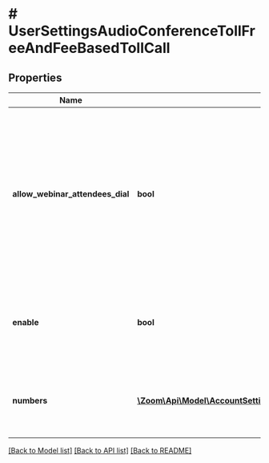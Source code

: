 # # UserSettingsAudioConferenceTollFreeAndFeeBasedTollCall

## Properties

Name | Type | Description | Notes
------------ | ------------- | ------------- | -------------
**allow_webinar_attendees_dial** | **bool** | Whether webinar attendees can dial in through the account&#39;s **Toll-free and Fee-based Toll Call** phone numbers. This feature is only available in version 5.2.2 and higher. | [optional]
**enable** | **bool** | Whether the user has the [**Toll-free and Fee-based Toll Call**](https://support.zoom.us/hc/en-us/articles/360060950711-Enabling-Toll-free-and-Fee-based-Toll-Call#h_01F5190TYM8736XHQX683YQYSY) setting enabled. | [optional]
**numbers** | [**\Zoom\Api\Model\AccountSettingsAudioConferenceTollFreeAndFeeBasedTollCallNumbersInner[]**](AccountSettingsAudioConferenceTollFreeAndFeeBasedTollCallNumbersInner.md) | The user&#39;s **Toll-free and Fee-based Toll Call** phone number information. | [optional]

[[Back to Model list]](../../README.md#models) [[Back to API list]](../../README.md#endpoints) [[Back to README]](../../README.md)
